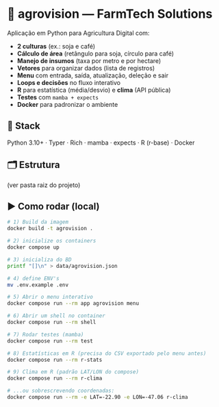 # 🌱 agrovision — FarmTech Solutions

Aplicação em Python para Agricultura Digital com:
- **2 culturas** (ex.: soja e café)
- **Cálculo de área** (retângulo para soja, círculo para café)
- **Manejo de insumos** (taxa por metro e por hectare)
- **Vetores** para organizar dados (lista de registros)
- **Menu** com entrada, saída, atualização, deleção e sair
- **Loops e decisões** no fluxo interativo
- **R** para estatística (média/desvio) e **clima** (API pública)
- **Testes** com `mamba + expects`
- **Docker** para padronizar o ambiente

## 🔧 Stack
Python 3.10+ · Typer · Rich · mamba · expects · R (r-base) · Docker

## 🗂 Estrutura
(ver pasta raiz do projeto)

## ▶️ Como rodar (local)
```bash
# 1) Build da imagem
docker build -t agrovision .

# 2) inicialize os containers
docker compose up

# 3) inicializa do BD
printf "[]\n" > data/agrovision.json

# 4) define ENV's
mv .env.example .env

# 5) Abrir o menu interativo
docker compose run --rm app agrovision menu

# 6) Abrir um shell no container
docker compose run --rm shell

# 7) Rodar testes (mamba)
docker compose run --rm test

# 8) Estatísticas em R (precisa do CSV exportado pelo menu antes)
docker compose run --rm r-stats

# 9) Clima em R (padrão LAT/LON do compose) 
docker compose run --rm r-clima

# ...ou sobrescrevendo coordenadas:
docker compose run --rm -e LAT=-22.90 -e LON=-47.06 r-clima
